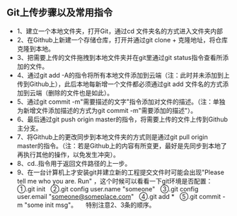
## Git上传步骤以及常用指令

* 1、建立一个本地文件夹，打开Git，通过cd 文件夹名的方式进入文件夹内部
* 2、在Github上新建一个存储仓库，打开并通过git clone + 克隆地址，将仓库克隆到本地。
* 3、把需要上传的文件拖拽到本地文件夹并在git里通过git status指令查看所添加的文件。
* 4、通过git add -A的指令将所有本地文件添加到云端（注：此时并未添加到上传到Github上），此后本地每新增一个文件都必须通过git add 文件名的方式添加到云端（删除的文件也是如此）。
* 5、通过git commit -m"需要描述的文字"指令添加对文件的描述。（注：单独为新增文件添加描述的方式为git commit -m"需要添加的描述"）。
* 6、最后通过git push origin master的指令，将需要上传的文件上传到Github主分支。
* 7、将Github上的更改同步到本地文件夹的方式则是通过git pull origin master的指令。（注：若是Github上的内容有所变更，最好是先同步到本地了再执行其他的操作，以免发生冲突）。
* 8、cd..指令用于返回文件路径的上一步。
* 9、在一台计算机上才安装git并建立新的工程提交文件时可能会出现"Please tell me who you are. Run" ，这个时候可以看看一下git环境是否配置：
   ①.git init
   ②.git config user.name "someone"
   ③.git config user.email "someone@someplace.com"
   ④.git add *
   ⑤.git commit -m "some init msg"。
   
   特别注意2、3条的顺序。
